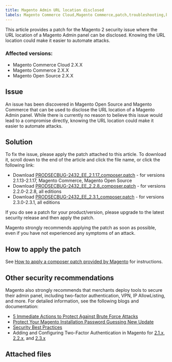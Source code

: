 ```yaml
---
title: Magento Admin URL location disclosed
labels: Magento Commerce Cloud,Magento Commerce,patch,troubleshooting,known issues,2.x.x,Admin URL disclosed
---
```


This article provides a patch for the Magento 2 security issue where the URL location of a Magento Admin panel can be disclosed. Knowing the URL location could make it easier to automate attacks.

### Affected versions:

* Magento Commerce Cloud 2.X.X
* Magento Commerce 2.X.X
* Magento Open Source  2.X.X

## Issue

An issue has been discovered in Magento Open Source and Magento Commerce that can be used to disclose the URL location of a Magento Admin panel. While there is currently no reason to believe this issue would lead to a compromise directly, knowing the URL location could make it easier to automate attacks.

## Solution 

To fix the issue, please apply the patch attached to this article. To download it, scroll down to the end of the article and click the file name, or click the following link:

* Download [PRODSECBUG-2432\_EE\_2.1.17\_composer.patch](https://support.magento.com/hc/en-us/article_attachments/360059699111/PRODSECBUG-2432_EE_2.1.17_composer.patch) - for versions 2.1.13-2.1.17, Magento Commerce, Magento Open Source
* Download [PRODSECBUG-2432\_EE\_2.2.8\_composer.patch](https://support.magento.com/hc/en-us/article_attachments/360059699131/PRODSECBUG-2432_EE_2.2.8_composer.patch) - for versions 2.2.0-2.2.8, all editions
* Download [PRODSECBUG-2432\_EE\_2.3.1\_composer.patch](https://support.magento.com/hc/en-us/article_attachments/360059699151/PRODSECBUG-2432_EE_2.3.1_composer.patch) - for versions 2.3.0-2.3.1, all editions

If you do see a patch for your product/version, please upgrade to the latest security release and then apply the patch.

Magento strongly recommends applying the patch as soon as possible, even if you have not experienced any symptoms of an attack.

## How to apply the patch

See [How to apply a composer patch provided by Magento](https://support.magento.com/hc/en-us/articles/360028367731) for instructions.

## Other security recommendations

Magento also strongly recommends that merchants deploy tools to secure their admin panel, including two-factor authentication, VPN, IP AllowListing, and more. For detailed information, see the following blogs and documentation:

* [5 Immediate Actions to Protect Against Brute Force Attacks](https://magento.com/security/best-practices/5-immediate-actions-protect-against-brute-force-attacks)
* [Protect Your Magento Installation Password Guessing New Update](https://magento.com/security/best-practices/protect-your-magento-installation-password-guessing-new-update)
* [Security Best Practices](https://magento.com/security/best-practices/security-best-practices)
* Adding and Configuring Two-Factor Authentication in Magento for  [2.1.x](https://docs.magento.com/m2/2.1/ce/user_guide/stores/security-two-factor-authentication.html),  [2.2.x](https://docs.magento.com/m2/2.2/ce/user_guide/stores/security-two-factor-authentication.html), and  [2.3.x](https://docs.magento.com/m2/ce/user_guide/stores/security-two-factor-authentication.html)

## Attached files
